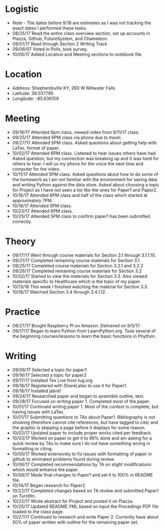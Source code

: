 # Logistic

* Note - The dates before 9/18 are estimates as I was not tracking the exact dates I performed these tasks.
* 08/25/17 Read the entire class overview section, set up accounts in Piazza, Github, FutureSystem, and Chameleon.
* 09/01/17 Read through Section 2 Writing Track
* 09/06/07 Voted in Polls, took survey.
* 10/06/17 Added Location and Meeting sections to notebook file.

# Location
 
* Address: Shepherdsville KY, 260 W Millwater Falls
* Latitude: 38.037785
* Longitude: -85.636159 

# Meeting

* 09/18/17 Attended 6pm class, viewed video from 9/11/17 class.
* 09/25/17 Attended 6PM class via phone due to travel.
* 09/27/17 Attended 5PM class.  Asked questions about getting help with LaTex, format of paper.
* 10/02/17 Attended 6PM class.  Listened to hear issues others have had.  Asked question, but my connection was breaking up and it was hard for others to hear.  I will us my phone for the voice the next time and computer for the video.
* 10/11/17 Attended 5PM class.  Asked questions about how to do some of the homework as I am not familiar with the environment for saving data and writing Python against the data store.  Asked about choosing a topic for Project as I have not seen a list like the ones for Paper1 and Paper2.
* 10/16/17 Attended 6PM class and half of the class which started at approximately 7PM.
* 10/18/17 Attended 5PM class.
* 10/23/17 Attended 6PM class.
* 10/25/17 Attended 5PM class to confirm paper1 has been submitted correctly.

# Theory

* 09/17/17 Went through course materials for Section 3.1 through 3.1.1.10.
* 09/21/17 Completed remaining course materials for Section 3.1.
* 09/25/17 Completed course materials for Section 3.2.1 and 3.2.2
* 09/26/17 Completed remaining course materials for Section 3.2
* 10/02/17 Started to view the materials for Section 3.3.  Also viewed materials specific to Healthcare which is the topic of my paper.
* 10/13/18 This week I finished watching the material for Section 3.3.
* 10/16/17 Watched Section 3.4 through 3.4.1.12.

# Practice

* 08/27/17 Bought Raspberry PI on Amazon.  Delivered on 9/5/17.
* 09/17/17 Began to learn Python from LearnPython.org.  Took several of the beginning courses/lessons to learn the basic functions in Phython.

# Writing

* 09/06/17 Selected a topic for paper1
* 09/16/17 Selected a topic for paper2
* 09/17/17 Installed Tex Live from tug.org
* 09/18/17 Registered with ShareLatex to use it for Paper1.
* 09/18/17 Installed jabref
* 09/24/17 Researched paper and began to assemble outline, text.
* 09/28/17 Focused on writing paper 1.  Completed most of the paper.
* 10/01/17 Continued writing paper 1.  Most of the context is complete, but having issues with LaTex.
* 10/01/17 Submitting questions to TAs about Paper1.  Bibliography is not showing (therefore cannot cite references, but have tagged to cite) and the graphic is skipping a page before it displays for some reason.
* 10/02/17 Updated paper to include proper works cited per feedback.
* 10/03/17 Worked on paper to get it to 99% done and am asking for a quick review by TAs to make sure I do not have something wrong in formatting or citing.
* 10/05/17 Worked extensively to fix issues with formatting of paper in github to elminated problems found during review.
* 10/06/17 Completed recommendations by TA on slight modifications which would enhance the paper.
* 10/08/17 Made final changes to Paper1 and set it to 100% in README file.
* 10/14/17 Began research for Paper2.
* 10/22/17 Completed changes based on TA review and submitted Paper1 on TurnItIn.
* 10/22/17 Wrote abstract for Project and posted it on Piazza.
* 10/25/17 Updated README.YML based on input the Procedings PDF file loaded to the class page.
* 10/27/17 Continued to research and write Paper 2.  Currently have about 50% of paper written with outline for the remaining paper set.
